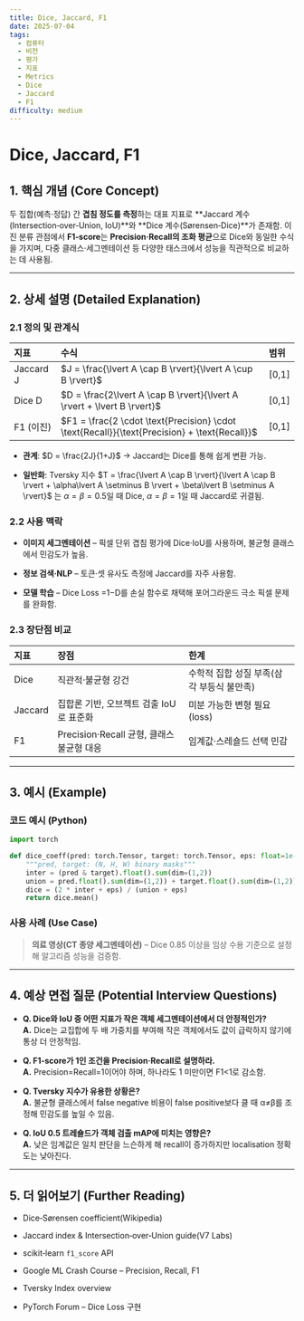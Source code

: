 ```yaml
---
title: Dice, Jaccard, F1
date: 2025-07-04
tags:
  - 컴퓨터
  - 비전
  - 평가
  - 지표
  - Metrics
  - Dice
  - Jaccard
  - F1
difficulty: medium
---
```


# Dice, Jaccard, F1

## 1. 핵심 개념 (Core Concept)

두 집합(예측·정답) 간 **겹침 정도를 측정**하는 대표 지표로 **Jaccard 계수(Intersection‑over‑Union, IoU)**와 **Dice 계수(Sørensen‑Dice)**가 존재함. 이진 분류 관점에서 **F1‑score**는 **Precision·Recall의 조화 평균**으로 Dice와 동일한 수식을 가지며, 다중 클래스·세그멘테이션 등 다양한 태스크에서 성능을 직관적으로 비교하는 데 사용됨.

---

## 2. 상세 설명 (Detailed Explanation)

### 2.1 정의 및 관계식

| 지표        | 수식                                 | 범위      |
| :-------- | :--------------------------------- | :------ |
| Jaccard J | $J = \frac{\lvert A \cap B \rvert}{\lvert A \cup B \rvert}$ | [0,1] |
| Dice D    | $D = \frac{2\lvert A \cap B \rvert}{\lvert A \rvert + \lvert B \rvert}$ | [0,1] |
| F1 (이진)   | $F1 = \frac{2 \cdot \text{Precision} \cdot \text{Recall}}{\text{Precision} + \text{Recall}}$ | [0,1]   |

- **관계**: $D = \frac{2J}{1+J}$ → Jaccard는 Dice를 통해 쉽게 변환 가능.
    
- **일반화**: Tversky 지수 $T = \frac{\lvert A \cap B \rvert}{\lvert A \cap B \rvert + \alpha\lvert A \setminus B \rvert + \beta\lvert B \setminus A \rvert}$ 는 $\alpha = \beta = 0.5$일 때 Dice, $\alpha = \beta = 1$일 때 Jaccard로 귀결됨.

### 2.2 사용 맥락

- **이미지 세그멘테이션** – 픽셀 단위 겹침 평가에 Dice·IoU를 사용하며, 불균형 클래스에서 민감도가 높음.
    
- **정보 검색·NLP** – 토큰·셋 유사도 측정에 Jaccard를 자주 사용함.
    
- **모델 학습** – Dice Loss =1−D를 손실 함수로 채택해 포어그라운드 극소 픽셀 문제를 완화함.
    

### 2.3 장단점 비교

|지표|장점|한계|
|:--|:--|:--|
|Dice|직관적·불균형 강건|수학적 집합 성질 부족(삼각 부등식 불만족)|
|Jaccard|집합론 기반, 오브젝트 검출 IoU로 표준화|미분 가능한 변형 필요(loss)|
|F1|Precision·Recall 균형, 클래스 불균형 대응|임계값·스레숄드 선택 민감|

---

## 3. 예시 (Example)

### 코드 예시 (Python)

```python
import torch

def dice_coeff(pred: torch.Tensor, target: torch.Tensor, eps: float=1e-7):
    """pred, target: (N, H, W) binary masks"""
    inter = (pred & target).float().sum(dim=(1,2))
    union = pred.float().sum(dim=(1,2)) + target.float().sum(dim=(1,2))
    dice = (2 * inter + eps) / (union + eps)
    return dice.mean()
```

### 사용 사례 (Use Case)

> **의료 영상(CT 종양 세그멘테이션)** – Dice 0.85 이상을 임상 수용 기준으로 설정해 알고리즘 성능을 검증함.

---

## 4. 예상 면접 질문 (Potential Interview Questions)

- **Q. Dice와 IoU 중 어떤 지표가 작은 객체 세그멘테이션에서 더 안정적인가?**  
    **A.** Dice는 교집합에 두 배 가중치를 부여해 작은 객체에서도 값이 급락하지 않기에 통상 더 안정적임.
    
- **Q. F1‑score가 1인 조건을 Precision·Recall로 설명하라.**  
    **A.** Precision=Recall=1이어야 하며, 하나라도 1 미만이면 F1<1로 감소함.
    
- **Q. Tversky 지수가 유용한 상황은?**  
    **A.** 불균형 클래스에서 false negative 비용이 false positive보다 클 때 α≠β를 조정해 민감도를 높일 수 있음.
    
- **Q. IoU 0.5 트레숄드가 객체 검출 mAP에 미치는 영향은?**  
    **A.** 낮은 임계값은 일치 판단을 느슨하게 해 recall이 증가하지만 localisation 정확도는 낮아진다.
    

---

## 5. 더 읽어보기 (Further Reading)

- Dice‑Sørensen coefficient(Wikipedia)
    
- Jaccard index & Intersection‑over‑Union guide(V7 Labs)
    
- scikit‑learn `f1_score` API
    
- Google ML Crash Course – Precision, Recall, F1
    
- Tversky Index overview
    
- PyTorch Forum – Dice Loss 구현